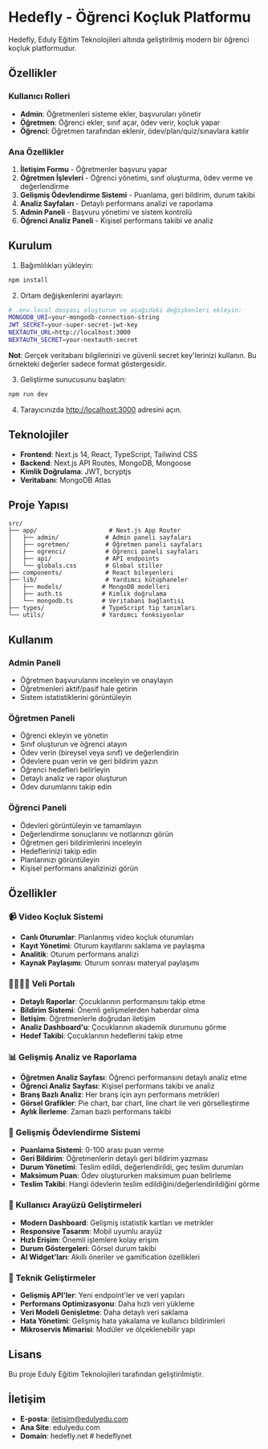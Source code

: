 # Hedefly - Öğrenci Koçluk Platformu

Hedefly, Eduly Eğitim Teknolojileri altında geliştirilmiş modern bir öğrenci koçluk platformudur.

## Özellikler

### Kullanıcı Rolleri
- **Admin**: Öğretmenleri sisteme ekler, başvuruları yönetir
- **Öğretmen**: Öğrenci ekler, sınıf açar, ödev verir, koçluk yapar
- **Öğrenci**: Öğretmen tarafından eklenir, ödev/plan/quiz/sınavlara katılır

### Ana Özellikler
1. **İletişim Formu** - Öğretmenler başvuru yapar
2. **Öğretmen İşlevleri** - Öğrenci yönetimi, sınıf oluşturma, ödev verme ve değerlendirme
3. **Gelişmiş Ödevlendirme Sistemi** - Puanlama, geri bildirim, durum takibi
4. **Analiz Sayfaları** - Detaylı performans analizi ve raporlama
5. **Admin Paneli** - Başvuru yönetimi ve sistem kontrolü
6. **Öğrenci Analiz Paneli** - Kişisel performans takibi ve analiz

## Kurulum

1. Bağımlılıkları yükleyin:
```bash
npm install
```

2. Ortam değişkenlerini ayarlayın:
```bash
# .env.local dosyası oluşturun ve aşağıdaki değişkenleri ekleyin:
MONGODB_URI=your-mongodb-connection-string
JWT_SECRET=your-super-secret-jwt-key
NEXTAUTH_URL=http://localhost:3000
NEXTAUTH_SECRET=your-nextauth-secret
```

**Not**: Gerçek veritabanı bilgilerinizi ve güvenli secret key'lerinizi kullanın. Bu örnekteki değerler sadece format göstergesidir.

3. Geliştirme sunucusunu başlatın:
```bash
npm run dev
```

4. Tarayıcınızda [http://localhost:3000](http://localhost:3000) adresini açın.

## Teknolojiler

- **Frontend**: Next.js 14, React, TypeScript, Tailwind CSS
- **Backend**: Next.js API Routes, MongoDB, Mongoose
- **Kimlik Doğrulama**: JWT, bcryptjs
- **Veritabanı**: MongoDB Atlas

## Proje Yapısı

```
src/
├── app/                    # Next.js App Router
│   ├── admin/             # Admin paneli sayfaları
│   ├── ogretmen/          # Öğretmen paneli sayfaları
│   ├── ogrenci/           # Öğrenci paneli sayfaları
│   ├── api/               # API endpoints
│   └── globals.css        # Global stiller
├── components/            # React bileşenleri
├── lib/                   # Yardımcı kütüphaneler
│   ├── models/           # MongoDB modelleri
│   ├── auth.ts           # Kimlik doğrulama
│   └── mongodb.ts        # Veritabanı bağlantısı
├── types/                # TypeScript tip tanımları
└── utils/                # Yardımcı fonksiyonlar
```

## Kullanım

### Admin Paneli
- Öğretmen başvurularını inceleyin ve onaylayın
- Öğretmenleri aktif/pasif hale getirin
- Sistem istatistiklerini görüntüleyin

### Öğretmen Paneli
- Öğrenci ekleyin ve yönetin
- Sınıf oluşturun ve öğrenci atayın
- Ödev verin (bireysel veya sınıf) ve değerlendirin
- Ödevlere puan verin ve geri bildirim yazın
- Öğrenci hedefleri belirleyin
- Detaylı analiz ve rapor oluşturun
- Ödev durumlarını takip edin

### Öğrenci Paneli
- Ödevleri görüntüleyin ve tamamlayın
- Değerlendirme sonuçlarını ve notlarınızı görün
- Öğretmen geri bildirimlerini inceleyin
- Hedeflerinizi takip edin
- Planlarınızı görüntüleyin
- Kişisel performans analizinizi görün

## Özellikler

### 📹 Video Koçluk Sistemi
- **Canlı Oturumlar**: Planlanmış video koçluk oturumları
- **Kayıt Yönetimi**: Oturum kayıtlarını saklama ve paylaşma
- **Analitik**: Oturum performans analizi
- **Kaynak Paylaşımı**: Oturum sonrası materyal paylaşımı

### 👨‍👩‍👧‍👦 Veli Portalı
- **Detaylı Raporlar**: Çocuklarının performansını takip etme
- **Bildirim Sistemi**: Önemli gelişmelerden haberdar olma
- **İletişim**: Öğretmenlerle doğrudan iletişim
- **Analiz Dashboard'u**: Çocuklarının akademik durumunu görme
- **Hedef Takibi**: Çocuklarının hedeflerini takip etme

### 📊 Gelişmiş Analiz ve Raporlama
- **Öğretmen Analiz Sayfası**: Öğrenci performansını detaylı analiz etme
- **Öğrenci Analiz Sayfası**: Kişisel performans takibi ve analiz
- **Branş Bazlı Analiz**: Her branş için ayrı performans metrikleri
- **Görsel Grafikler**: Pie chart, bar chart, line chart ile veri görselleştirme
- **Aylık İlerleme**: Zaman bazlı performans takibi

### 🎯 Gelişmiş Ödevlendirme Sistemi
- **Puanlama Sistemi**: 0-100 arası puan verme
- **Geri Bildirim**: Öğretmenlerin detaylı geri bildirim yazması
- **Durum Yönetimi**: Teslim edildi, değerlendirildi, geç teslim durumları
- **Maksimum Puan**: Ödev oluştururken maksimum puan belirleme
- **Teslim Takibi**: Hangi ödevlerin teslim edildiğini/değerlendirildiğini görme

### 🎨 Kullanıcı Arayüzü Geliştirmeleri
- **Modern Dashboard**: Gelişmiş istatistik kartları ve metrikler
- **Responsive Tasarım**: Mobil uyumlu arayüz
- **Hızlı Erişim**: Önemli işlemlere kolay erişim
- **Durum Göstergeleri**: Görsel durum takibi
- **AI Widget'ları**: Akıllı öneriler ve gamification özellikleri

### 🔧 Teknik Geliştirmeler
- **Gelişmiş API'ler**: Yeni endpoint'ler ve veri yapıları
- **Performans Optimizasyonu**: Daha hızlı veri yükleme
- **Veri Modeli Genişletme**: Daha detaylı veri saklama
- **Hata Yönetimi**: Gelişmiş hata yakalama ve kullanıcı bildirimleri
- **Mikroservis Mimarisi**: Modüler ve ölçeklenebilir yapı

## Lisans

Bu proje Eduly Eğitim Teknolojileri tarafından geliştirilmiştir.

## İletişim

- **E-posta**: iletisim@edulyedu.com
- **Ana Site**: edulyedu.com
- **Domain**: hedefly.net
#   h e d e f l y n e t 
 
 